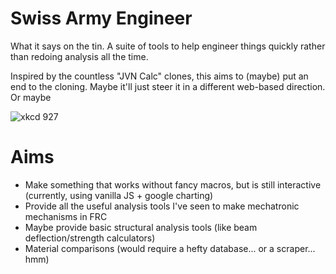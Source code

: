 # Swiss Army Engineer
What it says on the tin. A suite of tools to help engineer things quickly rather than redoing analysis all the time.

Inspired by the countless "JVN Calc" clones, this aims to (maybe) put an end to the cloning. Maybe it'll just steer it in a different web-based direction. Or maybe

![xkcd 927](https://imgs.xkcd.com/comics/standards.png)

# Aims
- Make something that works without fancy macros, but is still interactive (currently, using vanilla JS + google charting)
- Provide all the useful analysis tools I've seen to make mechatronic mechanisms in FRC
- Maybe provide basic structural analysis tools (like beam deflection/strength calculators)
- Material comparisons (would require a hefty database... or a scraper... hmm)
